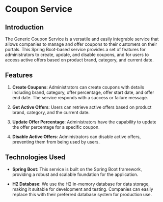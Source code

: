 # Coupon Service

## Introduction

The Generic Coupon Service is a versatile and easily integrable service that allows companies to manage and offer coupons to their customers on their portals. This Spring Boot-based service provides a set of features for administrators to create, update, and disable coupons, and for users to access active offers based on product brand, category, and current date.

## Features

1. **Create Coupons**: Administrators can create coupons with details including brand, category, offer percentage, offer start date, and offer end date. The service responds with a success or failure message.

2. **Get Active Offers**: Users can retrieve active offers based on product brand, category, and the current date.

3. **Update Offer Percentage**: Administrators have the capability to update the offer percentage for a specific coupon.

4. **Disable Active Offers**: Administrators can disable active offers, preventing them from being used by users.
 
## Technologies Used

- **Spring Boot**: This service is built on the Spring Boot framework, providing a robust and scalable foundation for the application.

- **H2 Database**: We use the H2 in-memory database for data storage, making it suitable for development and testing. Companies can easily replace this with their preferred database system for production use.
